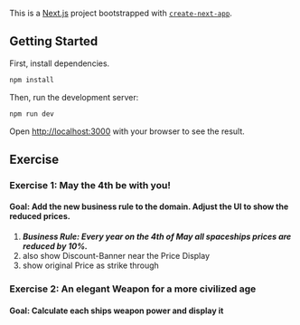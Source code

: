 This is a [Next.js](https://nextjs.org/) project bootstrapped with [`create-next-app`](https://github.com/vercel/next.js/tree/canary/packages/create-next-app).

## Getting Started

First, install dependencies.

```bash
npm install
```

Then, run the development server:

```bash
npm run dev
```

Open [http://localhost:3000](http://localhost:3000) with your browser to see the result.


## Exercise

### Exercise 1: May the 4th be with you!

#### Goal: Add the new business rule to the domain. Adjust the UI to show the reduced prices.

1. **_Business Rule: Every year on the 4th of May all spaceships prices are reduced by 10%._**
2. also show Discount-Banner near the Price Display
3. show original Price as strike through

### Exercise 2: An elegant Weapon for a more civilized age

#### Goal: Calculate each ships weapon power and display it



